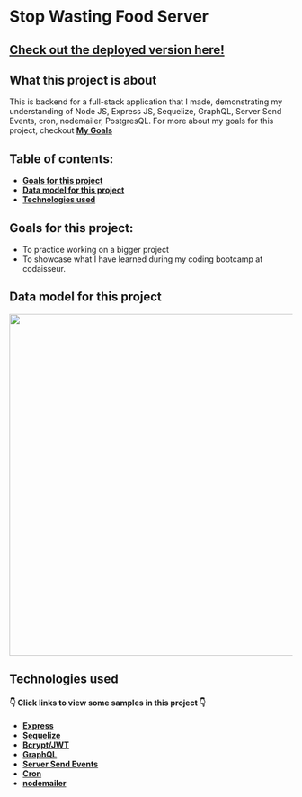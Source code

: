 # Stop Wasting Food Server

## [Check out the deployed version here!](https://stop-food-wastage-server.herokuapp.com/)

## What this project is about

This is backend for a full-stack application that I made, demonstrating my understanding of Node JS, Express JS, Sequelize, GraphQL, Server Send Events, cron, nodemailer, PostgresQL. For more about my goals for this project, checkout **[My Goals](#goals-for-this-project)**

## Table of contents:

- **[Goals for this project](#goals-for-this-project)**
- **[Data model for this project](#data-model-for-this-project)**
- **[Technologies used](#technologies-used)**

## Goals for this project:

- To practice working on a bigger project
- To showcase what I have learned during my coding bootcamp at codaisseur.

## Data model for this project

<img width="608" alt="" src="https://user-images.githubusercontent.com/20030267/77779438-cb614480-7052-11ea-8067-0b64ec4bb887.png">

## Technologies used

#### 👇 Click links to view some samples in this project 👇

- **[Express](./src/router/user.js)**
- **[Sequelize](./src/models/order.js)**
- **[Bcrypt/JWT](./src/auth/middleware.js)**
- **[GraphQL](./src/schema/schema.js)**
- **[Server Send Events](./src/stream/productStream.js)**
- **[Cron](./src/cron/orderCheck.js)**
- **[nodemailer](./src/router/order.js)**
